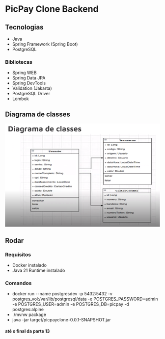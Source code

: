# PicPay Clone Backend

## Tecnologias

- Java
- Spring Framework (Spring Boot)
- PostgreSQL

### Bibliotecas

- Spring WEB
- Spring Data JPA
- Spring DevTools
- Validation (Jakarta)
- PostgreSQL Driver
- Lombok

## Diagrama de classes

![Diagrama de classes](/files/diagrama-de-classes.png)

## Rodar

### Requisitos

- Docker instalado
- Java 21 Runtime instalado

### Comandos

- docker run --name postgresdev -p 5432:5432 -v postgres_vol:/var/lib/postgresql/data -e POSTGRES_PASSWORD=admin -e POSTGRES_USER=admin -e POSTGRES_DB=picpay -d postgres:alpine
- ./mvnw package
- java -jar target/picpayclone-0.0.1-SNAPSHOT.jar

#### até o final da parte 13
